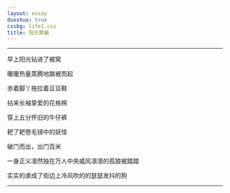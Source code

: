 ```yaml
---
layout: essay
duoshuo: true
cssbg: life1.css
title: 阳光欺骗
---
```


----------

早上阳光钻进了被窝

暖暖热量蒸腾地踹被而起

赤着脚丫拖拉着豆豆鞋

拈来长袖挚爱的花格棉

穿上五分怀旧的牛仔裤

耙了耙卷毛镜中的妖怪

破门而出，出门百米

一身正义凛然独在万人中央威风凛凛的孤狼被踏踏

实实的虐成了街边上冷风吹的的瑟瑟发抖的狗



>>

---------

